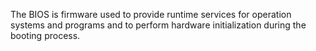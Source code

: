 
The BIOS is firmware used to provide runtime services for operation systems and programs and to perform hardware initialization during the booting process.